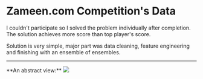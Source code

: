 # Zameen.com Competition's Data
I couldn't participate so I solved the problem individually after completion. The solution achieves more score than top player's score.

Solution is very simple, major part was data cleaning, feature engineering and finishing with an ensemble of ensembles.
<hr>
**An abstract view:**
<img src="https://i.ibb.co/4WMtbgf/LUMS-1.png"></img>
